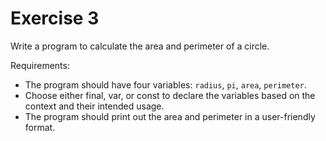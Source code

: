 # Exercise 3

Write a program to calculate the area and perimeter of a circle.

Requirements:

- The program should have four variables: `radius`, `pi`, `area`, `perimeter`.
- Choose either final, var, or const to declare the variables based on the context and their intended usage.
- The program should print out the area and perimeter in a user-friendly format.
